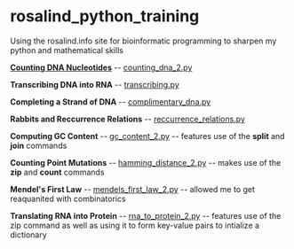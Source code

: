 # rosalind_python_training

Using the rosalind.info site for bioinformatic programming to sharpen my python and mathematical skills

[**Counting DNA Nucleotides**](http://rosalind.info/problems/dna/) -- [counting_dna_2.py](files/counting_dna_2.py)

**Transcribing DNA into RNA** -- [transcribing.py](files/transcribing.py)

**Completing a Strand of DNA** -- [complimentary_dna.py](files/complimentary_dna.py)

**Rabbits and Reccurrence Relations** -- [reccurrence_relations.py](files/reccurrence_relations.py)

**Computing GC Content** -- [gc_content_2.py](files/gc_content_2.py) -- features use of the **split** and **join** commands

**Counting Point Mutations** -- [hamming_distance_2.py](files/hamming_distance_2.py) -- makes use of the **zip** and **count** commands

**Mendel's First Law** -- [mendels_first_law_2.py](files/mendels_first_law_2.py) -- allowed me to get reaquanited with combinatorics

**Translating RNA into Protein** -- [rna_to_protein_2.py](files/rna_to_protein_2.py) -- features use of the zip command as well as using it to form key-value pairs to intialize a dictionary
